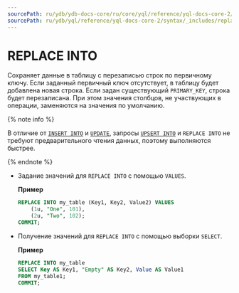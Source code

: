 ```yaml
---
sourcePath: ru/ydb/ydb-docs-core/ru/core/yql/reference/yql-docs-core-2/syntax/_includes/replace_into.md
sourcePath: ru/ydb/yql/reference/yql-docs-core-2/syntax/_includes/replace_into.md
---
```


# REPLACE INTO

Сохраняет данные в таблицу с перезаписью строк по первичному ключу. Если заданный первичный ключ отсутствует, в таблицу будет добавлена новая строка. Если задан существующий `PRIMARY_KEY`, строка будет перезаписана. При этом значения столбцов, не участвующих в операции, заменяются на значения по умолчанию.

{% note info %}

В отличие от [`INSERT INTO`](../insert_into.md) и [`UPDATE`](../update.md), запросы [`UPSERT INTO`](../upsert_into.md) и `REPLACE INTO` не требуют предварительного чтения данных, поэтому выполняются быстрее.

{% endnote %}

* Задание значений для `REPLACE INTO` c помощью `VALUES`.

  **Пример**

  ```sql
  REPLACE INTO my_table (Key1, Key2, Value2) VALUES
      (1u, "One", 101),
      (2u, "Two", 102);
  COMMIT;
  ```

* Получение значений для `REPLACE INTO` с помощью выборки `SELECT`.

  **Пример**

  ```sql
  REPLACE INTO my_table
  SELECT Key AS Key1, "Empty" AS Key2, Value AS Value1
  FROM my_table1;
  COMMIT;
  ```
